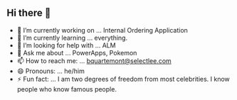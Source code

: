 ## Hi there 👋



- 🔭 I’m currently working on ... Internal Ordering Application
- 🌱 I’m currently learning ... everything.
- 🤔 I’m looking for help with ... ALM
- 💬 Ask me about ... PowerApps, Pokemon
- 📫 How to reach me: ... bquartemont@selectlee.com
- 😄 Pronouns: ... he/him
- ⚡ Fun fact: ... I am two degrees of freedom from most celebrities. I know people who know famous people. 
